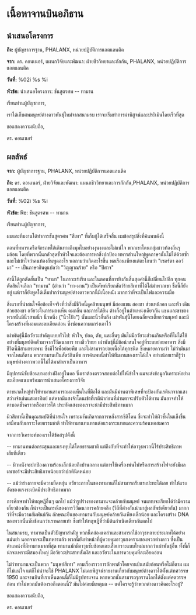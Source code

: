 # เนื้อหาจานบินอภิธาน

## นำเสนอโครงการ

**ถึง:** ผู้บัญชาการฐาน, PHALANX, หน่วยปฏิบัติการแอตแลนติค

**จาก:** ดร. คอนเนอร์, แผนกวิจัยและพัฒนา: ฝ่ายชีววิทยาและกักกัน, PHALANX,
หน่วยปฏิบัติการแอตแลนติค

**วันที่:** %02i %s %i

**หัวข้อ:** นำเสนอโครงการ: ชันสูตรศพ -- ทามาน

เรียนท่านผู้บัญชาการ,

เราได้เก็บศพมนุษย์ต่างดาวพันธุ์ใหม่จากสนามรบ
เราจะเริ่มทำการผ่าพิสูจน์และประิเมินโดยเร็วที่สุด

ขอแสดงความนับถือ,

ดร. คอนเนอร์

## ผลลัพธ์

**จาก:** ผู้บัญชาการฐาน, PHALANX, หน่วยปฏิบัติการแอตแลนติค

**ถึง:** ดร. คอนเนอร์, ฝ่ายวิจัยและพัฒนา: แผนกชีววิทยาและการกักกัน,PHALANX,
หน่วยปฏิบัติการแอตแลนติค

**วันที่:** %02i %s %i

**หัวข้อ:** Re: ชันสูตรศพ -- ทามาน

เรียนท่านผู้บัญชาการ,

ผมและทีมงานได้ทำการชันสูตรศพ "สีเทา" ที่เก็บกู้ได้เสร็จสิ้น ผมข้อสรุปสิ่งที่ค้นพบดังนี้

ตอนที่ทหารเครือจักรภพได้เดินทางถึงมุมไบอย่างงุนงงและไม่แน่ใจ
พวกเขาโดนกลุ่มชาวท้องถิ่นรุมล้อน โดยที่พวกนั้นกลัวสุดขั้วหัวใจและต้องการหาสิ่งปกป้อง
ทหารส่วนใหญ่พูดภาษานั้นไม่ได้ด้วยซ้ำ และไม่เข้าใจว่าคนท้องถิ่นพูดอะไร พอถามว่าเกิดอะไรขึ้น
พลเรือนเพียงแต่ตะโกนว่า "เซอร์ตา ออว์มา" -- เป็นภาษาฮินดูแปลว่า "วิญญาณร้าย" หรือ
"ปีศาจ"

คำนี้ได้ถูกตัดสั้นเป็น "ทามา" ในภาวะเร่งรีบ และในตอนที่การยิงกันสิ้นสุดคำนี้ก็เปลี่ยนไปอีก
ทุกคนตัดสินใจเลือก "ทามาน" (อ่านว่า "ทา-มาน")
เป็นศัพท์เรียกสัตว์ร้ายสีเทาที่ได้ไล่ฆ่าพวกเขา ชื่อนี้ก็ยังอยู่
แต่เราก็ยังพูดไ้ด้เต็มปากว่ามนุษย์ต่างดาวพวกนี้มีเนื้อหนัง มากกว่าที่จะเป็นไฟและความมือ

สิ่งแรกที่น่าสนใจคือข้อเท็จจริงที่ว่าสิ่งมีชีวิตนี้ดูคล้ายมนุษย์ มีสองแขน สองขา ส่วนหน้าอก และหัว
เดินด้วยสองขา อวัยวะในการมองเห็น ดมกลิ่น และการได้ยิน ต่างก็อยู่ในตำแหน่งเดียวกัน
แขนและขาของพวกนั้นมีนิ้วสามนิ้ว นิ้วหนึ่ง ("นิ้วโป้ง") นั้นแตะนิ้วอื่นถึง
เผ่าพันธุ์นี้โดยเฉลี่ยจะเตี้ยกว่ามนุษย์ และมีโครงสร้างที่ผอมและละเอียดอ่อน
ซึ่งซ่อนความแกร่งเอาไว้

เผ่าพันธุ์นี้มีอวัยวะสำคัญแบบทั่วไป: หัวใจ, ปอด, ตับ, และอื่นๆ
มันไม่มีอวัยวะส่วนเกินหรือที่ไม่ได้ใช้อย่างที่มนุษย์ติดตัวมาจากวิัวัฒนาการ ทางชีววิทยา
เผ่าพันธุ์นี้มีข้อน่าสนใจอยู่ที่ระบบย่อยอาหาร สิ่งมีชีวิตนี้มีสามกระเพาะ ซึ่งมีไว้เพื่อย่อยพืช
และไม่สามารถย่อยเนื้อได้ทุกชนิด ซึ่งหมายความว่า ไม่ว่ามันมาจากไหนก็ตาม
พวกทามานเป็นสัตว์กินพืช การค้นพบนี้ทำให้ทีมงานของเราโล่งใจ
อย่างน้อยเราก็รู้ว่ามนุษย์ต่างดาวพวกนี้ไม่ได้มาล่าเราเป็นอาหาร

มีอุปกรณ์ซับซ้อนบางอย่างฝังอยู่ในคอ ซึ่งเราต้องตรวจสอบต่อไปให้เ้ข้าใจ
ผมจะส่งข้อมูลวิเคราะห์อย่างละเอียดแนบพร้อมการนำเสนอโครงการวิจัย

ตาขนาดใหญ่ทำให้ทามานสามารถมองเห็นในที่มือได้
และมันมีม่านตาพิเศษที่จะป้องกันเรตินาจากแสงสว่างจ้าเช่นแสงอาทิตย์
แต่หากมีแสงจ้าโดนเข้าที่เรติน่าก่อนที่ม่านตาจะปรับตัวได้ทาน
มันอาจทำให้ตาบอดชั่วคราวหรือถาวรได้ ประทัดแสงของเราจะน่ามีประสิทธิภาพมาก

ผิวสีเทานี้เป็นคุณสมบัติที่น่าสนใจ เพราะมาันเกิดจากการหลั่งสารซิลิโคน
ซึ่งจะทำให้ผิวชั้นในแข็งขึ้นเสมือนกับเกราะโดยธรรมชาติ
ทำให้ทามานทนทานต่อแรงกระแทกและความร้อนพอสมควร

จากการวิเคราะห์ของเราได้ข้อสรุปดังนี้

-- ทามานทนต่อกระสุนและแรงทุบได้โดยธรรมชาติ
แต่ถึงกับที่จะทำให้อาวุธพวกนี้ไร้ประสิทธิภาพเสียทีเดียว

-- ผิวหนังจะปกป้องความร้อนเล็กน้อยถึงปานกลาง
แต่การใช้เครื่องพ่นไฟหรือสารสร้างไฟจะยังมีผล เลเซอร์จะมีประสิทธิภาพน้อยกว่าปกตินิดหน่อย

-- แม้ว่าร่างกายจะมีความยืดหยุ่น อวัยวะภายในของทามานก็ไม่สามารถรับแรงปะทะได้เลย
ทำให้แรงอัดของแรงระเบิดมีประสิทธิภาพมาก

การศึกษาทำให้ทฤษฎีอื่นๆ ตกไป แม้ว่ารูปร่างของทามานจะคล้ายกับมนุษย์
จนแทบจะเรียกได้ว่ามีความเกี่ยวข้องกัน ก็น่าจะเป็นกรณีของการวิวัฒนาการคล้ายคลึง
(วิถีที่ต่างกันนำมาสู่ผลลัพธ์เดียวกัน) มากกว่า่ที่จะมีความสัมพันธ์กัน
ลักษณะยีนของทามานกับมนุษย์คล้ายกันเพียงเล็กน้อย และโครงสร้าง DNA
ของพวกนั้นซับซ้อนกว่าเราหลายเท่า ซึ่งทำให้ทฤษฎีที่ว่ามีต้นกำเนิดเดียวกันตกไป

ในสนามรบ, ทามานเป็นตัวปัญหาสำคัญ
พวกนี้คล่องแคล่วและสามารถใช้อาวุธหลายประเภทได้อย่างแม่นยำ นอกจากจะเป็นทหารแล้ว
พวกนี้ยังทำหน้าที่ผู้ควบคุมอาวุธสงครามของพวกต่างดาว ซึ่งเป็นตำแหน่งที่มีทามานมากที่สุด
ทามานมักมีอาวุธซับซ้อนและเสื้อเกราะแบบใหม่มากกว่าเผ่าพันธุ์อื่น ทั้งนี้ก็น่าจะเพราะมีสมองใหญ่
มีอวัยวะประสาทสัมผัส และอวัยวะในการควบคุมที่ละเอียดอ่อน

ไม่ว่าทามานจะเป็นพวก "มนุษย์สีเทา" ตามเรื่องราวการลักพาตัวโดยจานบินสมัยก่อนหรือไม่ก็ตาม
ผมก็ไม่แน่ใจ แต่ก็ไม่น่าจะใช่ PHALANX
ไม่เคยพิสูจน์รายงานเกี่ยวกับมนุษย์ต่างดาวได้ตั้งแต่ทศวรรษ 1950
และจานบินที่เราเห็นตอนนี้ก็ไม่มีรูปทรงจาน หากพวกนั้นสามารถรุกรานโลกได้ตั้งแต่ศตวรรษก่อน
ทำไม่พวกมันต้องรอถึงตอนนี้? มันไม่ค่อยมีเหตุผล -- แต่ใครจะรู้ว่าพวกต่างดาวคิดอะไรอยู่?

ขอแสดงความนับถือ,

ดร. คอนเนอร์